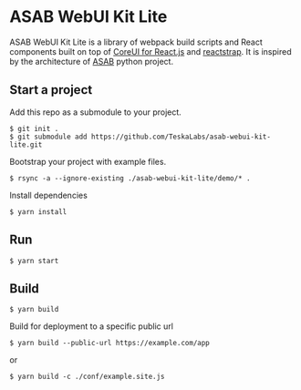 ASAB WebUI Kit Lite
===

ASAB WebUI Kit Lite is a library of webpack build scripts and React components built on top of [CoreUI for React.js](https://coreui.io/react/) and [reactstrap](https://reactstrap.github.io/). It is inspired by the architecture of [ASAB](https://github.com/teskalabs/asab) python project.

## Start a project

Add this repo as a submodule to your project.

```
$ git init .
$ git submodule add https://github.com/TeskaLabs/asab-webui-kit-lite.git
```

Bootstrap your project with example files.

```
$ rsync -a --ignore-existing ./asab-webui-kit-lite/demo/* .
```

Install dependencies

```
$ yarn install
```

## Run

```
$ yarn start
```

## Build

```
$ yarn build
```

Build for deployment to a specific public url

```
$ yarn build --public-url https://example.com/app
```

or

```
$ yarn build -c ./conf/example.site.js
```

